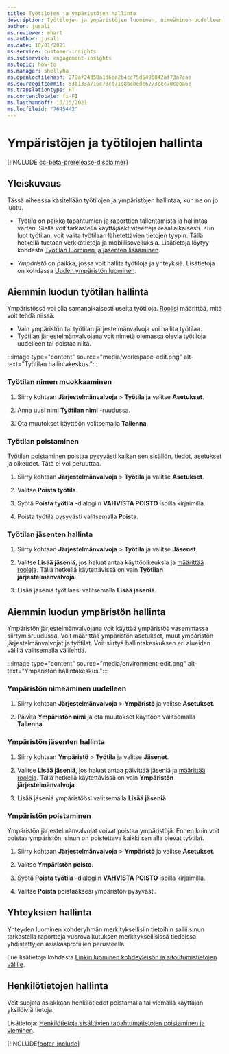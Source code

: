 ```yaml
---
title: Työtilojen ja ympäristöjen hallinta
description: Työtilojen ja ympäristöjen luominen, nimeäminen uudelleen ja poistaminen.
author: jusali
ms.reviewer: mhart
ms.author: jusali
ms.date: 10/01/2021
ms.service: customer-insights
ms.subservice: engagement-insights
ms.topic: how-to
ms.manager: shellyha
ms.openlocfilehash: 279af24358a1d6ea2b4cc75d5496042af73a7cae
ms.sourcegitcommit: 53b133a716c73cb71e8bcbedc6273cec70ceba6c
ms.translationtype: HT
ms.contentlocale: fi-FI
ms.lasthandoff: 10/15/2021
ms.locfileid: "7645442"
---
```

# <a name="manage-environments-and-workspaces"></a>Ympäristöjen ja työtilojen hallinta

[!INCLUDE [cc-beta-prerelease-disclaimer](includes/cc-beta-prerelease-disclaimer.md)]

## <a name="overview"></a>Yleiskuvaus

Tässä aiheessa käsitellään työtilojen ja ympäristöjen hallintaa, kun ne on jo luotu. 

- *Työtila* on paikka tapahtumien ja raporttien tallentamista ja hallintaa varten. Siellä voit tarkastella käyttäjäaktiviteetteja reaaliaikaisesti. Kun luot työtilan, voit valita työtilaan lähetettävien tietojen tyypin. Tällä hetkellä tuetaan verkkotietoja ja mobiilisovelluksia. Lisätietoja löytyy kohdasta [Työtilan luominen ja jäsenten lisääminen](create-workspace.md).

- *Ympäristö* on paikka, jossa voit hallita työtiloja ja yhteyksiä. Lisätietoja on kohdassa [Uuden ympäristön luominen](create-new-environment.md).

## <a name="manage-an-existing-workspace"></a>Aiemmin luodun työtilan hallinta

Ympäristössä voi olla samanaikaisesti useita työtiloja. [Roolisi](user-roles.md) määrittää, mitä voit tehdä niissä. 

 - Vain ympäristön tai työtilan järjestelmänvalvoja voi hallita työtilaa.
 - Työtilan järjestelmänvalvojana voit nimetä olemassa olevia työtiloja uudelleen tai poistaa niitä. 

:::image type="content" source="media/workspace-edit.png" alt-text="Työtilan hallintakeskus.":::

### <a name="edit-a-workspace-name"></a>Työtilan nimen muokkaaminen

1. Siirry kohtaan **Järjestelmänvalvoja** > **Työtila** ja valitse **Asetukset**.

1. Anna uusi nimi **Työtilan nimi** -ruudussa.

1. Ota muutokset käyttöön valitsemalla **Tallenna**.

### <a name="delete-a-workspace"></a>Työtilan poistaminen

Työtilan poistaminen poistaa pysyvästi kaiken sen sisällön, tiedot, asetukset ja oikeudet. Tätä ei voi peruuttaa.

1. Siirry kohtaan **Järjestelmänvalvoja** > **Työtila** ja valitse **Asetukset**.

1. Valitse **Poista työtila**. 

1. Syötä **Poista työtila** -dialogiin **VAHVISTA POISTO** isoilla kirjaimilla. 

1. Poista työtila pysyvästi valitsemalla **Poista**.

### <a name="manage-workspace-members"></a>Työtilan jäsenten hallinta

1. Siirry kohtaan **Järjestelmänvalvoja** > **Työtila** ja valitse **Jäsenet**.

1. Valitse **Lisää jäseniä**, jos haluat antaa käyttöoikeuksia ja [määrittää rooleja](user-roles.md). Tällä hetkellä käytettävissä on vain **Työtilan järjestelmänvalvoja**.

1. Lisää jäseniä työtilaasi valitsemalla **Lisää jäseniä**.

## <a name="manage-an-existing-environment"></a>Aiemmin luodun ympäristön hallinta

Ympäristön järjestelmänvalvojana voit käyttää ympäristöä vasemmassa siirtymisruudussa. Voit määrittää ympäristön asetukset, muut ympäristön järjestelmänvalvojat ja työtilat. Voit siirtyä hallintakeskuksen eri alueiden välillä valitsemalla välilehtiä.

:::image type="content" source="media/environment-edit.png" alt-text="Ympäristön hallintakeskus.":::

### <a name="rename-an-environment"></a>Ympäristön nimeäminen uudelleen

1. Siirry kohtaan **Järjestelmänvalvoja** > **Ympäristö** ja valitse **Asetukset**.

1. Päivitä **Ympäristön nimi** ja ota muutokset käyttöön valitsemalla **Tallenna**.

### <a name="manage-environment-members"></a>Ympäristön jäsenten hallinta

1. Siirry kohtaan **Ympäristö** > **Työtila** ja valitse **Jäsenet**.

1. Valitse **Lisää jäseniä**, jos haluat antaa päivittää jäseniä ja [määrittää rooleja](user-roles.md). Tällä hetkellä käytettävissä on vain **Ympäristön järjestelmänvalvoja**.

1. Lisää jäseniä ympäristöösi valitsemalla **Lisää jäseniä**.

### <a name="delete-an-environment"></a>Ympäristön poistaminen

Ympäristön järjestelmänvalvojat voivat poistaa ympäristöjä. Ennen kuin voit poistaa ympäristön, sinun on poistettava kaikki sen alla olevat työtilat.

1. Siirry kohtaan **Järjestelmänvalvoja** > **Ympäristö** ja valitse **Asetukset**.

1. Valitse **Ympäristön poisto**. 

1. Syötä **Poista työtila** -dialogiin **VAHVISTA POISTO** isoilla kirjaimilla. 

1. Valitse **Poista** poistaaksesi ympäristön pysyvästi.

## <a name="manage-connections"></a>Yhteyksien hallinta

Yhteyden luominen kohderyhmän merkityksellisiin tietoihin sallii sinun tarkastella raportteja vuorovaikutuksen merkityksellisissä tiedoissa yhdistettyjen asiakasprofiilien perusteella. 

Lue lisätietoja kohdasta [Linkin luominen kohdeyleisön ja sitoutumistietojen välille](integrate-audience-insights-engagement-insights.md).

## <a name="manage-personal-data"></a>Henkilötietojen hallinta

Voit suojata asiakkaan henkilötiedot poistamalla tai viemällä käyttäjän yksilöiviä tietoja.

Lisätietoja: [Henkilötietoja sisältävien tapahtumatietojen poistaminen ja vieminen](delete-export-personal-data.md).


[!INCLUDE[footer-include](../includes/footer-banner.md)]
